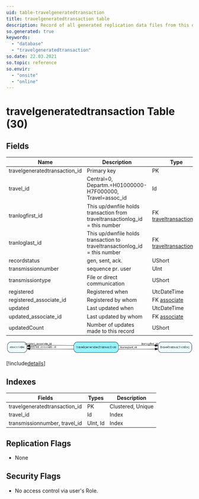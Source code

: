 ```yaml
---
uid: table-travelgeneratedtransaction
title: travelgeneratedtransaction table
description: Record of all generated replication data files from this database (*.dwn files from mother database to child, *.up from child database to mother)
so.generated: true
keywords:
  - "database"
  - "travelgeneratedtransaction"
so.date: 22.03.2021
so.topic: reference
so.envir:
  - "onsite"
  - "online"
---
```


# travelgeneratedtransaction Table (30)

## Fields

| Name | Description | Type | Null |
|------|-------------|------|:----:|
|travelgeneratedtransaction\_id|Primary key|PK| |
|travel\_id|Central=0, Departm.=H01000000-H7F000000, Travel=assoc_id|Id|&#x25CF;|
|tranlogfirst\_id|This up/dwnfile holds transaction from traveltransactionlog_id = this number|FK [traveltransactionlog](traveltransactionlog.md)|&#x25CF;|
|tranloglast\_id|This up/dwnfile holds transaction to traveltransactionlog_id = this number|FK [traveltransactionlog](traveltransactionlog.md)|&#x25CF;|
|recordstatus|gen, sent, ack.|UShort|&#x25CF;|
|transmissionnumber|sequence pr. user|UInt|&#x25CF;|
|transmissiontype|File or direct communication|UShort|&#x25CF;|
|registered|Registered when|UtcDateTime| |
|registered\_associate\_id|Registered by whom|FK [associate](associate.md)| |
|updated|Last updated when|UtcDateTime| |
|updated\_associate\_id|Last updated by whom|FK [associate](associate.md)| |
|updatedCount|Number of updates made to this record|UShort| |


![travelgeneratedtransaction table relationship diagram](./media/travelgeneratedtransaction.png)

[!include[details](./includes/travelgeneratedtransaction.md)]

## Indexes

| Fields | Types | Description |
|--------|-------|-------------|
|travelgeneratedtransaction\_id |PK |Clustered, Unique |
|travel\_id |Id |Index |
|transmissionnumber, travel\_id |UInt, Id |Index |

## Replication Flags

* None

## Security Flags

* No access control via user's Role.

